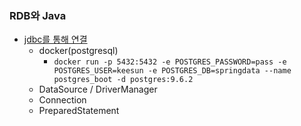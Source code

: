 ### RDB와 Java

- [jdbc를 통해 연결](./src/main/java/me/whiteship/Application.java)
    - docker(postgresql)
        - `docker run -p 5432:5432 -e POSTGRES_PASSWORD=pass -e POSTGRES_USER=keesun -e POSTGRES_DB=springdata --name postgres_boot -d postgres:9.6.2`
    - DataSource / DriverManager
    - Connection
    - PreparedStatement